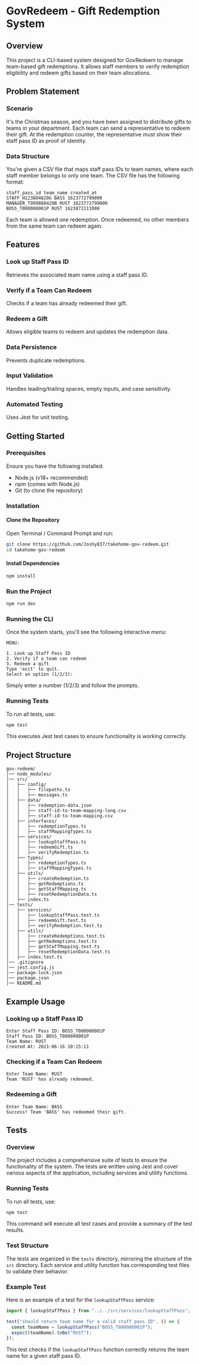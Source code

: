 # GovRedeem - Gift Redemption System

## Overview

This project is a CLI-based system designed for GovRedeem to manage team-based gift redemptions. It allows staff members to verify redemption eligibility and redeem gifts based on their team allocations.

## Problem Statement

### Scenario

It's the Christmas season, and you have been assigned to distribute gifts to teams in your department. Each team can send a representative to redeem their gift. At the redemption counter, the representative must show their staff pass ID as proof of identity.

### Data Structure

You're given a CSV file that maps staff pass IDs to team names, where each staff member belongs to only one team. The CSV file has the following format:

```
staff_pass_id team_name created_at
STAFF_H123804820G BASS 1623772799000
MANAGER_T999888420B RUST 1623772799000
BOSS_T000000001P RUST 1623872111000
```

Each team is allowed one redemption. Once redeemed, no other members from the same team can redeem again.

## Features

### Look up Staff Pass ID

Retrieves the associated team name using a staff pass ID.

### Verify if a Team Can Redeem

Checks if a team has already redeemed their gift.

### Redeem a Gift

Allows eligible teams to redeem and updates the redemption data.

### Data Persistence

Prevents duplicate redemptions.

### Input Validation

Handles leading/trailing spaces, empty inputs, and case sensitivity.

### Automated Testing

Uses Jest for unit testing.

## Getting Started

### Prerequisites

Ensure you have the following installed:

- Node.js (v18+ recommended)
- npm (comes with Node.js)
- Git (to clone the repository)

### Installation

#### Clone the Repository

Open Terminal / Command Prompt and run:

```bash
git clone https://github.com/Joshy837/takehome-gov-redeem.git
cd takehome-gov-redeem
```

#### Install Dependencies

```bash
npm install
```

### Run the Project

```bash
npm run dev
```

### Running the CLI

Once the system starts, you'll see the following interactive menu:

```
MENU:

1. Look up Staff Pass ID
2. Verify if a team can redeem
3. Redeem a gift
Type 'exit' to quit.
Select an option (1/2/3):
```

Simply enter a number (1/2/3) and follow the prompts.

### Running Tests

To run all tests, use:

```bash
npm test
```

This executes Jest test cases to ensure functionality is working correctly.

## Project Structure

```
gov-redeem/
│── node_modules/
│── src/
│   ├── config/
│   │   ├── filepaths.ts
│   │   ├── messages.ts
│   ├── data/
│   │   ├── redemption-data.json
│   │   ├── staff-id-to-team-mapping-long.csv
│   │   ├── staff-id-to-team-mapping.csv
│   ├── interfaces/
│   │   ├── redemptionTypes.ts
│   │   ├── staffMappingTypes.ts
│   ├── services/
│   │   ├── lookupStaffPass.ts
│   │   ├── redeemGift.ts
│   │   ├── verifyRedemption.ts
│   ├── types/
│   │   ├── redemptionTypes.ts
│   │   ├── staffMappingTypes.ts
│   ├── utils/
│   │   ├── createRedemption.ts
│   │   ├── getRedemptions.ts
│   │   ├── getStaffMapping.ts
│   │   ├── resetRedemptionData.ts
│   ├── index.ts
│── tests/
│   ├── services/
│   │   ├── lookupStaffPass.test.ts
│   │   ├── redeemGift.test.ts
│   │   ├── verifyRedemption.test.ts
│   ├── utils/
│   │   ├── createRedemptions.test.ts
│   │   ├── getRedemptions.test.ts
│   │   ├── getStaffMapping.test.ts
│   │   ├── resetRedemptionData.test.ts
│   ├── index.test.ts
│── .gitignore
│── jest.config.js
│── package-lock.json
│── package.json
│── README.md
```

## Example Usage

### Looking up a Staff Pass ID

```
Enter Staff Pass ID: BOSS_T000000001P
Staff Pass ID: BOSS_T000000001P
Team Name: RUST
Created At: 2021-06-16 10:15:11
```

### Checking if a Team Can Redeem

```
Enter Team Name: RUST
Team 'RUST' has already redeemed.
```

### Redeeming a Gift

```
Enter Team Name: BASS
Success! Team 'BASS' has redeemed their gift.
```

## Tests

### Overview

The project includes a comprehensive suite of tests to ensure the functionality of the system. The tests are written using Jest and cover various aspects of the application, including services and utility functions.

### Running Tests

To run all tests, use:

```bash
npm test
```

This command will execute all test cases and provide a summary of the test results.

### Test Structure

The tests are organized in the `tests` directory, mirroring the structure of the `src` directory. Each service and utility function has corresponding test files to validate their behavior.

### Example Test

Here is an example of a test for the `lookupStaffPass` service:

```typescript
import { lookupStaffPass } from "../../src/services/lookupStaffPass";

test("should return team name for a valid staff pass ID", () => {
  const teamName = lookupStaffPass("BOSS_T000000001P");
  expect(teamName).toBe("RUST");
});
```

This test checks if the `lookupStaffPass` function correctly returns the team name for a given staff pass ID.

